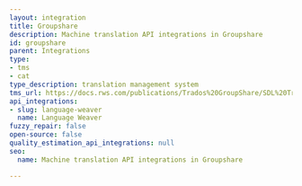 ```yaml
---
layout: integration
title: Groupshare
description: Machine translation API integrations in Groupshare
id: groupshare
parent: Integrations
type:
- tms
- cat
type_description: translation management system
tms_url: https://docs.rws.com/publications/Trados%20GroupShare/SDL%20Trados%20GroupShare%202020%20SR1
api_integrations:
- slug: language-weaver
  name: Language Weaver
fuzzy_repair: false
open-source: false
quality_estimation_api_integrations: null
seo:
  name: Machine translation API integrations in Groupshare

---
```


